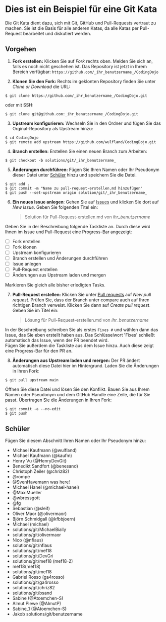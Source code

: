 # Dies ist ein Beispiel für eine Git Kata

Die Git Kata dient dazu, sich mit Git, GitHub und Pull-Requests
vertraut zu machen. Sie ist die Basis für alle anderen Katas, da
alle Katas per Pull-Request bearbeitet und diskutiert werden.

## Vorgehen

1. **Fork erstellen:** Klicken Sie auf _Fork_ rechts oben. Melden
   Sie sich an, falls es noch nicht geschehen ist. Das Repository
   ist jetzt in Ihrem Bereich verfügbar:
   `https://github.com/_ihr_benutzername_/CodingDojo`

2. **Klonen Sie den Fork:** Rechts im geklonten Repository
   finden Sie unter _Clone or Download_ die URL:

```
$ git clone https://github.com/_ihr_benutzername_/CodingDojo.git
```

oder mit SSH:

```
$ git clone git@github.com:_ihr_benutzername_/CodingDojo.git
```

3. **Upstream konfigurieren:** Wechseln Sie in den Ordner und
   fügen Sie das Orginal-Repository als Upstream hinzu:

```
$ cd CodingDojo
$ git remote add upstream https://github.com/wulfland/CodingDojo.git
```

4. **Branch erstellen:** Erstellen Sie einen neuen Branch zum Arbeiten:

```
$ git checkout -b solutions/git/_ihr_benutzername_
```

5. **Änderungen durchführen:** Fügen Sie Ihren Namen oder Ihr
   Pseudonym dieser Datei unter [Schüler](##Schüler) hinzu und
   speichern Sie die Datei.

```
$ git add .
$ git commit -m "Name zu pull-request-erstellen.md hinzufügen"
$ git push --set-upstream origin solution/git/_ihr_benutzername_
```

6. **Ein neues Issue anlegen**: Gehen Sie auf
   [Issues](https://github.com/wulfland/CodingDojo/issues) und
   klicken Sie dort auf _New Issue_. Geben Sie folgenden Titel ein:
   > Solution für Pull-Request-erstellen.md von _ihr_benutzername_

Geben Sie in der Beschreibung folgende Taskliste an. Durch diese
wird Ihnen im Issue und Pull-Request eine Progress-Bar angezeigt:

- [ ] Fork erstellen
- [ ] Fork klonen
- [ ] Upstream konfigurieren
- [ ] Branch erstellen und Änderungen durchführen
- [ ] Issue anlegen
- [ ] Pull-Request erstellen
- [ ] Änderungen aus Upstream laden und mergen

Markieren Sie gleich alle bisher erledigten Tasks.

7. **Pull-Request erstellen:** Klicken Sie unter
   [Pull requests](https://github.com/wulfland/CodingDojo/pulls)
   auf _New pull request_. Prüfen Sie, dass der Branch unter
   compare auch auf Ihren richtigen Branch verweist. Klicken Sie dann
   auf _Create pull request_. Geben Sie im Titel ein:
   > Lösung für Pull-Request-erstellen.md von _ihr_benutzername_

In der Beschreibung schreiben Sie als erstes `Fixes #` und wählen
dann das Issue, das Sie eben erstellt haben aus.
Das Schlüsselwort 'Fixes' schließt automatisch das Issue, wenn
der PR beendet wird.  
 Fügen Sie außerdem die Taskliste aus dem Issue hinzu. Auch diese
zeigt eine Progress-Bar für den PR an.

8. **Änderungen aus Upstream laden und mergen:** Der PR ändert
   automatisch diese Datei hier im Hintergrund. Laden Sie die Änderungen
   in Ihren Fork:

```
$ git pull upstream main
```

Öffnen Sie diese Datei und lösen Sie den Konflikt. Bauen Sie aus
Ihrem Namen oder Pseudonym und dem GitHub Handle eine Zeile, die
für Sie passt. Übertragen Sie die Änderungen in Ihren Fork:

```
$ git commit -a --no-edit
$ git push
```

## Schüler

Fügen Sie diesem Abschnitt Ihren Namen oder Ihr Pseudonym hinzu:

- Michael Kaufmann (@wulfland)
- Michael Kaufmann (@kaufm)
- Henry Vu (@HenryDevGit)
- Benedikt Sandfort (@benesand)
- Christoph Zeiler (@chriz82)
- @rompe
- @SvenHavemann was here!
- Michael Hanel (@michael-hanel)
- @MaxiMueller
- @wbressgott
- @fg
- Sebastian (@sleif)
- Oliver Maor (@olivermaor)
- Björn Schmidgall (@kfbbjoern)
- Michael (michael)
- solutions/git/MichaelBially
- solutions/git/olivermaor
- Nico (@nflaus)
- solutions/git/nflaus
- solutions/git/mef18
- solutions/git/DevGri
- solutions/git/mef18 (mef18-2)
- mef18(mef18)
- solutions/git/mef18
- Gabriel Rosso (ga4rosso)
- solutions/git/ga4rosso
- solutions/git/chriz82
- solutions/git/bsand
- Sabine (@Atoemchen-S)
- Almut Plewe (@AlmutP)
- Sabine_1 (@Atoemchen-S)
- Jakob
solutions/git/benutzername
